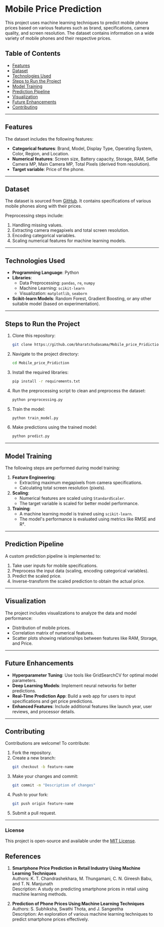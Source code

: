 
# Mobile Price Prediction

This project uses machine learning techniques to predict mobile phone prices based on various features such as brand, specifications, camera quality, and screen resolution. The dataset contains information on a wide variety of mobile phones and their respective prices. 

## Table of Contents
- [Features](#features)
- [Dataset](#dataset)
- [Technologies Used](#technologies-used)
- [Steps to Run the Project](#steps-to-run-the-project)
- [Model Training](#model-training)
- [Prediction Pipeline](#prediction-pipeline)
- [Visualization](#visualization)
- [Future Enhancements](#future-enhancements)
- [Contributing](#contributing)

---

## Features

The dataset includes the following features:
- **Categorical features**: Brand, Model, Display Type, Operating System, Color, Region, and Location.
- **Numerical features**: Screen size, Battery capacity, Storage, RAM, Selfie Camera MP, Main Camera MP, Total Pixels (derived from resolution).
- **Target variable**: Price of the phone.

---

## Dataset

The dataset is sourced from [GitHub](https://github.com/bharatchudasama/Mobile_price_Pridiction). It contains specifications of various mobile phones along with their prices. 

Preprocessing steps include:
1. Handling missing values.
2. Extracting camera megapixels and total screen resolution.
3. Encoding categorical variables.
4. Scaling numerical features for machine learning models.

---

## Technologies Used

- **Programming Language**: Python
- **Libraries**:
  - Data Preprocessing: `pandas`, `re`, `numpy`
  - Machine Learning: `scikit-learn`
  - Visualization: `matplotlib`, `seaborn`
- **Scikit-learn Models**: Random Forest, Gradient Boosting, or any other suitable model (based on experimentation).

---

## Steps to Run the Project

1. Clone this repository:
   ```bash
   git clone https://github.com/bharatchudasama/Mobile_price_Pridiction.git
   ```
2. Navigate to the project directory:
   ```bash
   cd Mobile_price_Pridiction
   ```
3. Install the required libraries:
   ```bash
   pip install -r requirements.txt
   ```
4. Run the preprocessing script to clean and preprocess the dataset:
   ```bash
   python preprocessing.py
   ```
5. Train the model:
   ```bash
   python train_model.py
   ```
6. Make predictions using the trained model:
   ```bash
   python predict.py
   ```

---

## Model Training

The following steps are performed during model training:
1. **Feature Engineering**:
   - Extracting maximum megapixels from camera specifications.
   - Calculating total screen resolution (pixels).
2. **Scaling**:
   - Numerical features are scaled using `StandardScaler`.
   - The target variable is scaled for better model performance.
3. **Training**:
   - A machine learning model is trained using `scikit-learn`.
   - The model's performance is evaluated using metrics like RMSE and R².

---

## Prediction Pipeline

A custom prediction pipeline is implemented to:
1. Take user inputs for mobile specifications.
2. Preprocess the input data (scaling, encoding categorical variables).
3. Predict the scaled price.
4. Inverse-transform the scaled prediction to obtain the actual price.

---

## Visualization

The project includes visualizations to analyze the data and model performance:
- Distribution of mobile prices.
- Correlation matrix of numerical features.
- Scatter plots showing relationships between features like RAM, Storage, and Price.

---

## Future Enhancements

- **Hyperparameter Tuning**: Use tools like GridSearchCV for optimal model parameters.
- **Deep Learning Models**: Implement neural networks for better predictions.
- **Real-Time Prediction App**: Build a web app for users to input specifications and get price predictions.
- **Enhanced Features**: Include additional features like launch year, user reviews, and processor details.

---

## Contributing

Contributions are welcome! To contribute:
1. Fork the repository.
2. Create a new branch:
   ```bash
   git checkout -b feature-name
   ```
3. Make your changes and commit:
   ```bash
   git commit -m "Description of changes"
   ```
4. Push to your fork:
   ```bash
   git push origin feature-name
   ```
5. Submit a pull request.

---

### License

This project is open-source and available under the [MIT License](LICENSE).



## References

1. **Smartphone Price Prediction in Retail Industry Using Machine Learning Techniques**  
   Authors: K. T. Chandrashekhara, M. Thungamani, C. N. Gireesh Babu, and T. N. Manjunath  
   Description: A study on predicting smartphone prices in retail using machine learning methods.

2. **Prediction of Phone Prices Using Machine Learning Techniques**  
   Authors: S. Subhiksha, Swathi Thota, and J. Sangeetha  
   Description: An exploration of various machine learning techniques to predict smartphone prices effectively.




